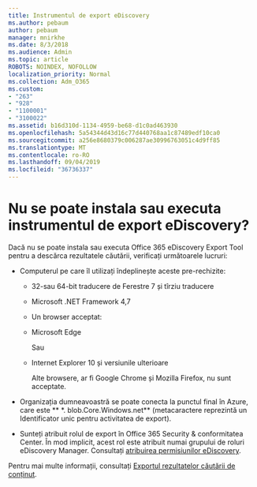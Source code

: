 ```yaml
---
title: Instrumentul de export eDiscovery
ms.author: pebaum
author: pebaum
manager: mnirkhe
ms.date: 8/3/2018
ms.audience: Admin
ms.topic: article
ROBOTS: NOINDEX, NOFOLLOW
localization_priority: Normal
ms.collection: Adm_O365
ms.custom:
- "263"
- "928"
- "1100001"
- "3100022"
ms.assetid: b16d310d-1134-4959-be68-d1c0ad463930
ms.openlocfilehash: 5a54344d43d16c77d440768aa1c87489edf10ca0
ms.sourcegitcommit: a256e8680379c006287ae30996763051c4d9ff85
ms.translationtype: MT
ms.contentlocale: ro-RO
ms.lasthandoff: 09/04/2019
ms.locfileid: "36736337"
---
```

# <a name="cant-install-or-run-the-ediscovery-export-tool"></a>Nu se poate instala sau executa instrumentul de export eDiscovery?

Dacă nu se poate instala sau executa Office 365 eDiscovery Export Tool pentru a descărca rezultatele căutării, verificați următoarele lucruri:
  
- Computerul pe care îl utilizați îndeplinește aceste pre-rechizite:

  - 32-sau 64-bit traducere de Ferestre 7 și tîrziu traducere

  - Microsoft .NET Framework 4,7

  - Un browser acceptat:

  - Microsoft Edge

    Sau

  - Internet Explorer 10 și versiunile ulterioare

    Alte browsere, ar fi Google Chrome și Mozilla Firefox, nu sunt acceptate.

- Organizația dumneavoastră se poate conecta la punctul final în Azure, care este ** \*. blob.Core.Windows.net** (metacaractere reprezintă un Identificator unic pentru activitatea de export).

- Sunteți atribuit rolul de export în Office 365 Security &amp; conformitatea Center. În mod implicit, acest rol este atribuit numai grupului de roluri eDiscovery Manager. Consultați [atribuirea permisiunilor eDiscovery](https://docs.microsoft.com/office365/securitycompliance/assign-ediscovery-permissions).

Pentru mai multe informații, consultați [Exportul rezultatelor căutării de conținut](https://docs.microsoft.com/office365/securitycompliance/export-search-results).
  